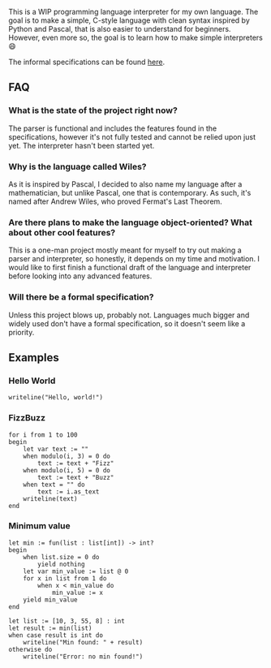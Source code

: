 This is a WIP programming language interpreter for my own language. The goal is to make a simple, C-style language with clean syntax inspired by Python and Pascal, that is also easier to understand for beginners. However, even more so, the goal is to learn how to make simple interpreters 😄

The informal specifications can be found [here](specifications.md).

## FAQ
### What is the state of the project right now?
The parser is functional and includes the features found in the specifications, however it's not fully tested and cannot be relied upon just yet. The interpreter hasn't been started yet.

### Why is the language called Wiles?
As it is inspired by Pascal, I decided to also name my language after a mathematician, but unlike Pascal, one that is contemporary. As such, it's named after Andrew Wiles, who proved Fermat's Last Theorem.

### Are there plans to make the language object-oriented? What about other cool features?
This is a one-man project mostly meant for myself to try out making a parser and interpreter, so honestly, it depends on my time and motivation. I would like to first finish a functional draft of the language and interpreter before looking into any advanced features.

### Will there be a formal specification?
Unless this project blows up, probably not. Languages much bigger and widely used don't have a formal specification, so it doesn't seem like a priority.

## Examples
### Hello World
```
writeline("Hello, world!")
```
### FizzBuzz
```
for i from 1 to 100
begin
    let var text := ""
    when modulo(i, 3) = 0 do
        text := text + "Fizz"
    when modulo(i, 5) = 0 do
        text := text + "Buzz"
    when text = "" do
        text := i.as_text
    writeline(text)
end 
```
### Minimum value

```
let min := fun(list : list[int]) -> int?
begin
    when list.size = 0 do
        yield nothing
    let var min_value := list @ 0
    for x in list from 1 do
        when x < min_value do
            min_value := x
    yield min_value
end

let list := [10, 3, 55, 8] : int
let result := min(list)
when case result is int do
    writeline("Min found: " + result)
otherwise do
    writeline("Error: no min found!")
```
